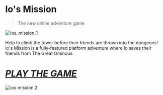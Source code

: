 # Io's Mission
> The new online adventure game

![ios_mission_1](https://github.com/Hope41/ios-mission/assets/87899147/8893e2c4-d249-4f10-bf17-bf267ef548f3)

Help Io climb the tower before their friends are thrown into the dungeons! Io's Mission is a fully-featured platform adventure where Io saves their friends from The Great Ominous.
# [*PLAY THE GAME*](https://joachimford.uk/content/ios_mission.html)

![ios mission 2](https://github.com/Hope41/ios-mission/assets/87899147/cc5a2705-302f-4a2e-89cc-3743cc563d0e)
